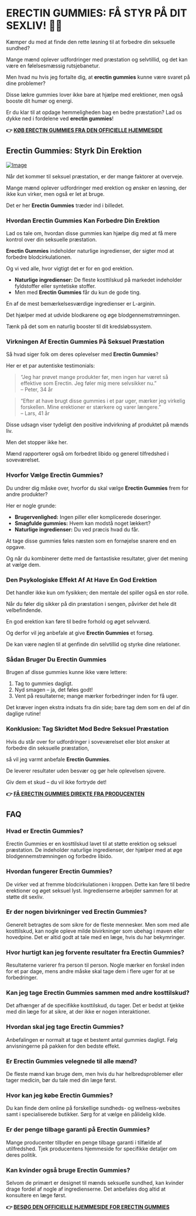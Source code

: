 # ERECTIN GUMMIES: FÅ STYR PÅ DIT SEXLIV! 🍭💪

Kæmper du med at finde den rette løsning til at forbedre din seksuelle sundhed? 

Mange mænd oplever udfordringer med præstation og selvtillid, og det kan være en følelsesmæssig rutsjebanetur. 

Men hvad nu hvis jeg fortalte dig, at **erectin gummies** kunne være svaret på dine problemer? 

Disse lækre gummies lover ikke bare at hjælpe med erektioner, men også booste dit humør og energi. 

Er du klar til at opdage hemmeligheden bag en bedre præstation? Lad os dykke ned i fordelene ved **erectin gummies**!



**👉 [KØB ERECTIN GUMMIES FRA DEN OFFICIELLE HJEMMESIDE](https://gchaffi.com/9WYFH4cv)**

## Erectin Gummies: Styrk Din Erektion

[![Image](https://www2.sellhealth.com/262/erectingummies_1_1.jpg)](https://gchaffi.com/9WYFH4cv)

Når det kommer til seksuel præstation, er der mange faktorer at overveje. 

Mange mænd oplever udfordringer med erektion og ønsker en løsning, der ikke kun virker, men også er let at bruge.

Det er her **Erectin Gummies** træder ind i billedet.

### Hvordan Erectin Gummies Kan Forbedre Din Erektion

Lad os tale om, hvordan disse gummies kan hjælpe dig med at få mere kontrol over din seksuelle præstation.

**Erectin Gummies** indeholder naturlige ingredienser, der sigter mod at forbedre blodcirkulationen. 

Og vi ved alle, hvor vigtigt det er for en god erektion.

- **Naturlige ingredienser:** De fleste kosttilskud på markedet indeholder fyldstoffer eller syntetiske stoffer. 
- Men med **Erectin Gummies** får du kun de gode ting.
  
En af de mest bemærkelsesværdige ingredienser er L-arginin. 

Det hjælper med at udvide blodkarene og øge blodgennemstrømningen.

Tænk på det som en naturlig booster til dit kredsløbssystem.

### Virkningen Af Erectin Gummies På Seksuel Præstation

Så hvad siger folk om deres oplevelser med **Erectin Gummies**?

Her er et par autentiske testimonials:

> “Jeg har prøvet mange produkter før, men ingen har været så effektive som Erectin. Jeg føler mig mere selvsikker nu.”  
> – Peter, 34 år

> “Efter at have brugt disse gummies i et par uger, mærker jeg virkelig forskellen. Mine erektioner er stærkere og varer længere.”  
> – Lars, 41 år

Disse udsagn viser tydeligt den positive indvirkning af produktet på mænds liv. 

Men det stopper ikke her. 

Mænd rapporterer også om forbedret libido og generel tilfredshed i soveværelset.

### Hvorfor Vælge Erectin Gummies?

Du undrer dig måske over, hvorfor du skal vælge **Erectin Gummies** frem for andre produkter? 

Her er nogle grunde:

- **Brugervenlighed:** Ingen piller eller komplicerede doseringer.
- **Smagfulde gummies:** Hvem kan modstå noget lækkert? 
- **Naturlige ingredienser:** Du ved præcis hvad du får.
  
At tage disse gummies føles næsten som en fornøjelse snarere end en opgave.

Og når du kombinerer dette med de fantastiske resultater, giver det mening at vælge dem.

### Den Psykologiske Effekt Af At Have En God Erektion

Det handler ikke kun om fysikken; den mentale del spiller også en stor rolle. 

Når du føler dig sikker på din præstation i sengen, påvirker det hele dit velbefindende.

En god erektion kan føre til bedre forhold og øget selvværd.

Og derfor vil jeg anbefale at give **Erectin Gummies** et forsøg. 

De kan være nøglen til at genfinde din selvtillid og styrke dine relationer.

### Sådan Bruger Du Erectin Gummies

Brugen af ​​disse gummies kunne ikke være lettere:

1. Tag to gummies dagligt.
2. Nyd smagen – ja, det føles godt!
3. Vent på resultaterne; mange mærker forbedringer inden for få uger.
  
Det kræver ingen ekstra indsats fra din side; bare tag dem som en del af din daglige rutine!

### Konklusion: Tag Skridtet Mod Bedre Seksuel Præstation

Hvis du står over for udfordringer i soveværelset eller blot ønsker at forbedre din seksuelle præstation,

så vil jeg varmt anbefale **Erectin Gummies**.

De leverer resultater uden besvær og gør hele oplevelsen sjovere.

Giv dem et skud – du vil ikke fortryde det!



**👉 [FÅ ERECTIN GUMMIES DIREKTE FRA PRODUCENTEN](https://gchaffi.com/9WYFH4cv)**

## FAQ

### Hvad er Erectin Gummies?
Erectin Gummies er en kosttilskud lavet til at støtte erektion og seksuel præstation. De indeholder naturlige ingredienser, der hjælper med at øge blodgennemstrømningen og forbedre libido.

### Hvordan fungerer Erectin Gummies?
De virker ved at fremme blodcirkulationen i kroppen. Dette kan føre til bedre erektioner og øget seksuel lyst. Ingredienserne arbejder sammen for at støtte dit sexliv.

### Er der nogen bivirkninger ved Erectin Gummies?
Generelt betragtes de som sikre for de fleste mennesker. Men som med alle kosttilskud, kan nogle opleve milde bivirkninger som ubehag i maven eller hovedpine. Det er altid godt at tale med en læge, hvis du har bekymringer.

### Hvor hurtigt kan jeg forvente resultater fra Erectin Gummies?
Resultaterne varierer fra person til person. Nogle mærker en forskel inden for et par dage, mens andre måske skal tage dem i flere uger for at se forbedringer.

### Kan jeg tage Erectin Gummies sammen med andre kosttilskud?
Det afhænger af de specifikke kosttilskud, du tager. Det er bedst at tjekke med din læge for at sikre, at der ikke er nogen interaktioner.

### Hvordan skal jeg tage Erectin Gummies?
Anbefalingen er normalt at tage et bestemt antal gummies dagligt. Følg anvisningerne på pakken for den bedste effekt.

### Er Erectin Gummies velegnede til alle mænd?
De fleste mænd kan bruge dem, men hvis du har helbredsproblemer eller tager medicin, bør du tale med din læge først.

### Hvor kan jeg købe Erectin Gummies?
Du kan finde dem online på forskellige sundheds- og wellness-websites samt i specialiserede butikker. Sørg for at vælge en pålidelig kilde.

### Er der penge tilbage garanti på Erectin Gummies?
Mange producenter tilbyder en penge tilbage garanti i tilfælde af utilfredshed. Tjek producentens hjemmeside for specifikke detaljer om deres politik.

### Kan kvinder også bruge Erectin Gummies?
Selvom de primært er designet til mænds seksuelle sundhed, kan kvinder drage fordel af nogle af ingredienserne. Det anbefales dog altid at konsultere en læge først.



**👉 [BESØG DEN OFFICIELLE HJEMMESIDE FOR ERECTIN GUMMIES](https://gchaffi.com/9WYFH4cv)**